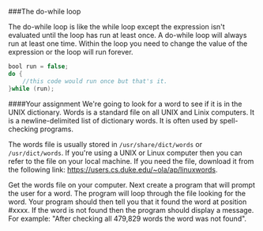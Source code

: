 ###The do-while loop

The do-while loop is like the while loop except the expression isn't evaluated until the loop has run at least once. A do-while loop will always run at least one time. Within the loop you need to change the value of the expression or the loop will run forever.

```java
bool run = false;
do {
    //this code would run once but that's it.
}while (run);
```

####Your assignment
We're going to look for a word to see if it is in the UNIX dictionary. Words is a standard file on all UNIX and Linix computers. It is a newline-delimited list of dictionary words. It is often used  by spell-checking programs.

The words file is usually stored in ```/usr/share/dict/words``` or ```/usr/dict/words```.
If you're using a UNIX or Linux computer then you can refer to the file on your local machine. If you need the file, download it from the following link: https://users.cs.duke.edu/~ola/ap/linuxwords.

Get the words file on your computer. Next create a program that will prompt the user for a word. The program will loop through the file looking for the word. Your program should then tell you that it found the word at position #xxxx. If the word is not found then the program should display a message. For example: "After checking all 479,829 words the word was not found".